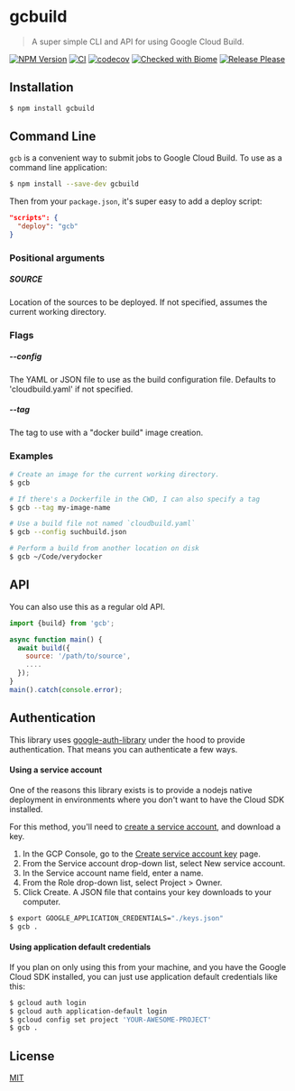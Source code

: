 # gcbuild
> A super simple CLI and API for using Google Cloud Build.

[![NPM Version](https://img.shields.io/npm/v/gcbuild.svg)](https://npmjs.org/package/gcbuild)
[![CI](https://github.com/JustinBeckwith/gcbuild/actions/workflows/ci.yaml/badge.svg)](https://github.com/JustinBeckwith/gcbuild/actions/workflows/ci.yaml)
[![codecov](https://codecov.io/gh/JustinBeckwith/gcbuild/branch/main/graph/badge.svg)](https://codecov.io/gh/JustinBeckwith/gcbuild)
[![Checked with Biome](https://img.shields.io/badge/Checked_with-Biome-60a5fa?style=flat&logo=biome)](https://biomejs.dev)
[![Release Please](https://github.com/JustinBeckwith/gcbuild/actions/workflows/release.yaml/badge.svg)](https://github.com/JustinBeckwith/gcbuild/actions/workflows/release.yaml)

## Installation
```sh
$ npm install gcbuild
```

## Command Line
`gcb` is a convenient way to submit jobs to Google Cloud Build.  To use as a command line application:

```sh
$ npm install --save-dev gcbuild
```

Then from your `package.json`, it's super easy to add a deploy script:

```json
"scripts": {
  "deploy": "gcb"
}
```

### Positional arguments

##### SOURCE
Location of the sources to be deployed.  If not specified, assumes the current working directory.

### Flags

##### --config
The YAML or JSON file to use as the build configuration file. Defaults to 'cloudbuild.yaml' if not specified.

##### --tag
The tag to use with a "docker build" image creation.

### Examples

```sh
# Create an image for the current working directory.
$ gcb

# If there's a Dockerfile in the CWD, I can also specify a tag
$ gcb --tag my-image-name

# Use a build file not named `cloudbuild.yaml`
$ gcb --config suchbuild.json

# Perform a build from another location on disk
$ gcb ~/Code/verydocker
```

## API
You can also use this as a regular old API.

```js
import {build} from 'gcb';

async function main() {
  await build({
    source: '/path/to/source',
    ....
  });
}
main().catch(console.error);
```

## Authentication
This library uses [google-auth-library](https://www.npmjs.com/package/google-auth-library) under the hood to provide authentication.  That means you can authenticate a few ways.

#### Using a service account
One of the reasons this library exists is to provide a nodejs native deployment in environments where you don't want to have the Cloud SDK installed.

For this method, you'll need to [create a service account](https://cloud.google.com/docs/authentication/getting-started), and download a key.

1. In the GCP Console, go to the [Create service account key](https://console.cloud.google.com/apis/credentials/serviceaccountkey?_ga=2.44822625.-475179053.1491320180) page.
1. From the Service account drop-down list, select New service account.
1. In the Service account name field, enter a name.
1. From the Role drop-down list, select Project > Owner.
1. Click Create. A JSON file that contains your key downloads to your computer.

```sh
$ export GOOGLE_APPLICATION_CREDENTIALS="./keys.json"
$ gcb .
```

#### Using application default credentials
If you plan on only using this from your machine, and you have the Google Cloud SDK installed, you can just use application default credentials like this:

```sh
$ gcloud auth login
$ gcloud auth application-default login
$ gcloud config set project 'YOUR-AWESOME-PROJECT'
$ gcb .
```

## License
[MIT](LICENSE)
